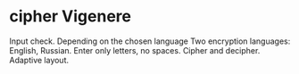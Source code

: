 # cipher Vigenere

Input check. Depending on the chosen language
Two encryption languages: English, Russian.
Enter only letters, no spaces.
Сipher and decipher.
Adaptive layout.
